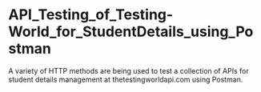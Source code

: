 # API_Testing_of_Testing-World_for_StudentDetails_using_Postman
A variety of HTTP methods are being used to test a collection of APIs for student details management at thetestingworldapi.com using Postman.
